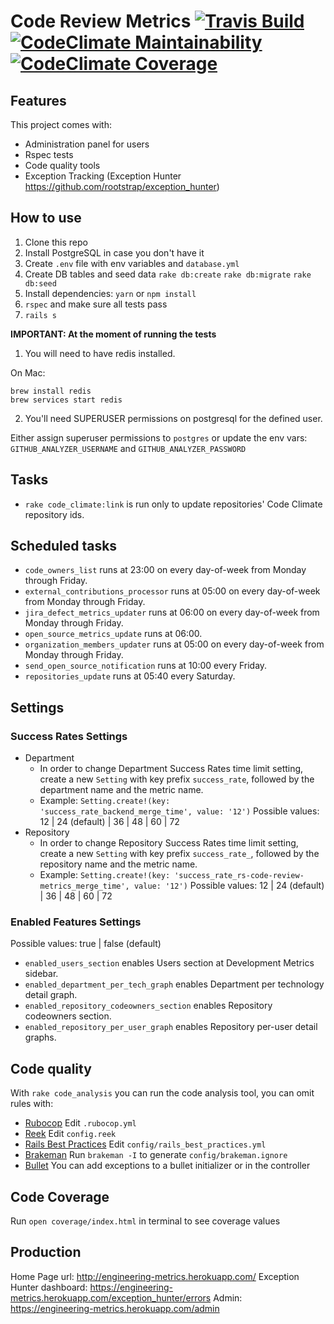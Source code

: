 Code Review Metrics   [![Travis Build](https://travis-ci.com/rootstrap/rs-code-review-metrics.svg?branch=develop)](https://travis-ci.com/rootstrap/rs-code-review-metrics) [![CodeClimate Maintainability](https://api.codeclimate.com/v1/badges/bc6808c1200913bcb29c/maintainability)](https://codeclimate.com/github/rootstrap/rs-code-review-metrics/maintainability) [![CodeClimate Coverage](https://api.codeclimate.com/v1/badges/bc6808c1200913bcb29c/test_coverage)](https://codeclimate.com/github/rootstrap/rs-code-review-metrics/test_coverage)
=========

## Features

This project comes with:
- Administration panel for users
- Rspec tests
- Code quality tools
- Exception Tracking (Exception Hunter https://github.com/rootstrap/exception_hunter)

## How to use

1. Clone this repo
1. Install PostgreSQL in case you don't have it
1. Create `.env` file with env variables and `database.yml`
1. Create DB tables and seed data `rake db:create` `rake db:migrate` `rake db:seed`
1. Install dependencies: `yarn` or `npm install`
1. `rspec` and make sure all tests pass
1. `rails s`

**IMPORTANT: At the moment of running the tests**

1. You will need to have redis installed.

On Mac:
```
brew install redis
brew services start redis
```

2. You'll need SUPERUSER permissions on postgresql for the defined user.

Either assign superuser permissions to `postgres` or update the env vars: `GITHUB_ANALYZER_USERNAME` and `GITHUB_ANALYZER_PASSWORD`
## Tasks
- `rake code_climate:link` is run only to update repositories' Code Climate repository ids.

## Scheduled tasks
- `code_owners_list` runs at 23:00 on every day-of-week from Monday through Friday.
- `external_contributions_processor` runs at 05:00 on every day-of-week from Monday through Friday.
- `jira_defect_metrics_updater` runs at 06:00 on every day-of-week from Monday through Friday.
- `open_source_metrics_update` runs at 06:00.
- `organization_members_updater` runs at 05:00 on every day-of-week from Monday through Friday.
- `send_open_source_notification` runs at 10:00 every Friday.
- `repositories_update` runs at 05:40 every Saturday.

## Settings

### Success Rates Settings
- Department
  - In order to change Department Success Rates time limit setting, create a new `Setting` with key prefix `success_rate`, followed by the department name and the metric name.
  - Example: `Setting.create!(key: 'success_rate_backend_merge_time', value: '12')`
  Possible values: 12 | 24 (default) | 36 | 48 | 60 | 72
- Repository
  - In order to change Repository Success Rates time limit setting, create a new `Setting` with key prefix `success_rate_`, followed by the repository name and the metric name.
  - Example: `Setting.create!(key: 'success_rate_rs-code-review-metrics_merge_time', value: '12')`
  Possible values: 12 | 24 (default) | 36 | 48 | 60 | 72

### Enabled Features Settings
Possible values: true | false (default)

- `enabled_users_section` enables Users section at Development Metrics sidebar.
- `enabled_department_per_tech_graph` enables Department per technology detail graph.
- `enabled_repository_codeowners_section` enables Repository codeowners section.
- `enabled_repository_per_user_graph` enables Repository per-user detail graphs.

## Code quality

With `rake code_analysis` you can run the code analysis tool, you can omit rules with:

- [Rubocop](https://github.com/bbatsov/rubocop/blob/master/config/default.yml) Edit `.rubocop.yml`
- [Reek](https://github.com/troessner/reek#configuration-file) Edit `config.reek`
- [Rails Best Practices](https://github.com/flyerhzm/rails_best_practices#custom-configuration) Edit `config/rails_best_practices.yml`
- [Brakeman](https://github.com/presidentbeef/brakeman) Run `brakeman -I` to generate `config/brakeman.ignore`
- [Bullet](https://github.com/flyerhzm/bullet#whitelist) You can add exceptions to a bullet initializer or in the controller

## Code Coverage
Run `open coverage/index.html` in terminal to see coverage values

## Production

Home Page url: http://engineering-metrics.herokuapp.com/
Exception Hunter dashboard: https://engineering-metrics.herokuapp.com/exception_hunter/errors
Admin: https://engineering-metrics.herokuapp.com/admin
